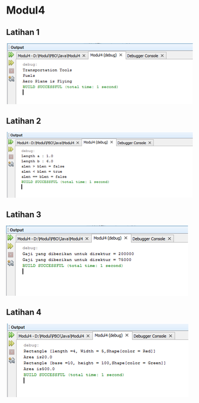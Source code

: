 # Modul4

## Latihan 1
![alt text](1.PNG)

## Latihan 2
![alt text](2.PNG)

## Latihan 3
![alt text](3.PNG)

## Latihan 4
![alt text](4.PNG)
